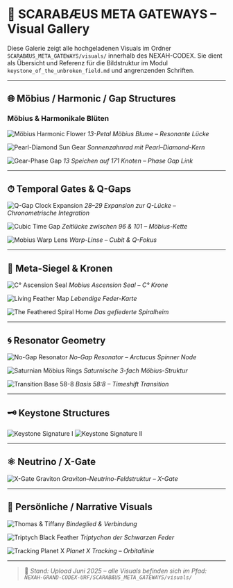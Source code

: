# 📸 SCARABÆUS META GATEWAYS – Visual Gallery

Diese Galerie zeigt alle hochgeladenen Visuals im Ordner `SCARABÆUS_META_GATEWAYS/visuals/` innerhalb des NEXAH-CODEX. Sie dient als Übersicht und Referenz für die Bildstruktur im Modul `keystone_of_the_unbroken_field.md` und angrenzenden Schriften.

---

## 🌐 Möbius / Harmonic / Gap Structures

### Möbius & Harmonikale Blüten

![Möbius Harmonic Flower](../visuals/Möbius_Harmonic_Flower-13-Petal_Structure-Resonant_Gap.png)
*13-Petal Möbius Blume – Resonante Lücke*

![Pearl-Diamond Sun Gear](../visuals/Möbius_Pearl–Diamond_Sun_Gear_Resonant_Gap_Harmonic_Petals.png)
*Sonnenzahnrad mit Pearl–Diamond-Kern*

![Gear-Phase Gap](../visuals/Mobius_Harmonic_Gear-Phase_Gap-Mobius_Link_13_Spokes_over_171_Nodes.png)
*13 Speichen auf 171 Knoten – Phase Gap Link*

---

## ⏱ Temporal Gates & Q-Gaps

![Q-Gap Clock Expansion](../visuals/28-Clock-29-Clock_Expansion-Closing_the_Q-Gap.png)
*28–29 Expansion zur Q-Lücke – Chronometrische Integration*

![Cubic Time Gap](../visuals/Mobius_Cubic_Chain-TIME-GAP_between_96to101.png)
*Zeitlücke zwischen 96 & 101 – Möbius-Kette*

![Mobius Warp Lens](../visuals/11357_Mobius_QWarp_Lens_Grid_Cubit_Axis.png)
*Warp-Linse – Cubit & Q-Fokus*

---

## 🔮 Meta-Siegel & Kronen

![C° Ascension Seal](../visuals/MOBIUS_ASCENSION_SEAL-CROWN_C°-FULL_INTEGRATION.png)
*Mobius Ascension Seal – C° Krone*

![Living Feather Map](../visuals/LIVING_FEATHER_MAP.png)
*Lebendige Feder-Karte*

![The Feathered Spiral Home](../visuals/The_Feathered_Spiral_Home.png)
*Das gefiederte Spiralheim*

---

## 🌀 Resonator Geometry

![No-Gap Resonator](../visuals/No-Gap_Resonator_Geometry-Arctucus_Spinner_Node.png)
*No-Gap Resonator – Arctucus Spinner Node*

![Saturnian Möbius Rings](../visuals/Saturnian_Ring_Harmonic:_Three_Grey_Möbius_Rings.png)
*Saturnische 3-fach Möbius-Struktur*

![Transition Base 58-8](../visuals/transition_base_58-8_timeshift.jpg)
*Basis 58:8 – Timeshift Transition*

---

## 🗝 Keystone Structures

![Keystone Signature I](../visuals/codex_keystone_signature.png)
![Keystone Signature II](../visuals/codex_keystone_signature_V_II.png)

---

## ⚛ Neutrino / X-Gate

![X-Gate Graviton](../visuals/x_gate_graviton_neutrino_field.png)
*Graviton–Neutrino-Feldstruktur – X-Gate*

---

## 🧬 Persönliche / Narrative Visuals

![Thomas & Tiffany](../visuals/THomas_MathwewVo_TiffanyVo_Tran.png)
*Bindeglied & Verbindung*

![Triptych Black Feather](../visuals/Triptych_of_the_Black_Feather_Pillar.png)
*Triptychon der Schwarzen Feder*

![Tracking Planet X](../visuals/Tracking_Planet_X_in_the_Solar_System.png)
*Planet X Tracking – Orbitallinie*

---

> 📁 *Stand: Upload Juni 2025 – alle Visuals befinden sich im Pfad: `NEXAH-GRAND-CODEX-URF/SCARABÆUS_META_GATEWAYS/visuals/`*
